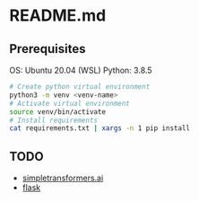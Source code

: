 # README.md

## Prerequisites

OS: Ubuntu 20.04 (WSL)
Python: 3.8.5

```bash
# Create python virtual environment
python3 -m venv <venv-name>
# Activate virtual environment
source venv/bin/activate
# Install requirements
cat requirements.txt | xargs -n 1 pip install
```

## TODO
- [simpletransformers.ai](https://simpletransformers.ai)
- [flask](https://flask.palletsprojects.com/en/1.1.x/)

